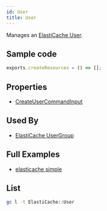 ```yaml
---
id: User
title: User
---
```


Manages an [ElastiCache User](https://console.aws.amazon.com/elasticache/home#/users).

## Sample code

```js
exports.createResources = () => [];
```

## Properties

- [CreateUserCommandInput](https://docs.aws.amazon.com/AWSJavaScriptSDK/v3/latest/clients/client-elasticache/interfaces/createusercommandinput.html)

## Used By

- [ElastiCache UserGroup](../ElastiCache/UserGroup.md)

## Full Examples

- [elasticache simple](https://github.com/grucloud/grucloud/tree/main/examples/aws/ElastiCache/elasticache-simple)

## List

```sh
gc l -t ElastiCache::User
```

```txt

```
